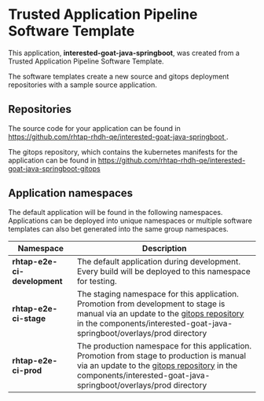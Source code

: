 # Trusted Application Pipeline Software Template

This application, **interested-goat-java-springboot**, was created from a Trusted Application Pipeline Software Template.

The software templates create a new source and gitops deployment repositories with a sample source application. 

## Repositories

The source code for your application can be found in [https://github.com/rhtap-rhdh-qe/interested-goat-java-springboot ](https://github.com/rhtap-rhdh-qe/interested-goat-java-springboot ).
 
The gitops repository, which contains the kubernetes manifests for the application can be found in 
[https://github.com/rhtap-rhdh-qe/interested-goat-java-springboot-gitops ](https://github.com/rhtap-rhdh-qe/interested-goat-java-springboot-gitops ) 

## Application namespaces 

The default application will be found in the following namespaces. Applications can be deployed into unique namespaces or multiple software templates can also bet generated into the same group namespaces.  

|  Namespace   |  Description   |  
| -------- | -------- |   
| **rhtap-e2e-ci-development** | The default application during development. Every build will be deployed to this namespace for testing. | 
| **rhtap-e2e-ci-stage** | The staging namespace for this application. Promotion from development to stage is manual via an update to the [gitops repository](https://github.com/rhtap-rhdh-qe/interested-goat-java-springboot-gitops ) in the components/interested-goat-java-springboot/overlays/prod directory |  
| **rhtap-e2e-ci-prod** | The production namespace for this application. Promotion from stage to production is manual via an update to the [gitops repository](https://github.com/rhtap-rhdh-qe/interested-goat-java-springboot-gitops ) in the components/interested-goat-java-springboot/overlays/prod directory | 